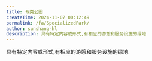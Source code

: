 ```yaml
---
title: 专类公园
createTime: 2024-11-07 00:12:49
permalink: /fa/SpecializedPark/
author: sunshang-hl
description: 具有特定内容或形式,有相应的游憩和服务设施的绿地
---
```


具有特定内容或形式,有相应的游憩和服务设施的绿地